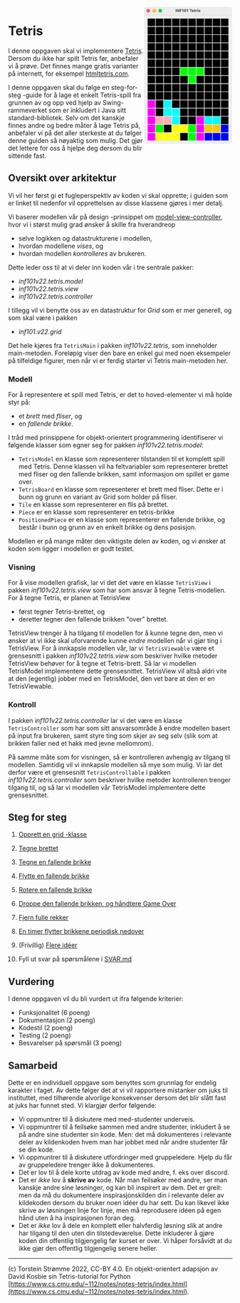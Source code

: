 <img align="right" width=200 src="./guide/pics/tetris-inaction.png">

# Tetris

I denne oppgaven skal vi implementere [Tetris](https://en.wikipedia.org/wiki/Tetris). Dersom du ikke har spilt Tetris før, anbefaler vi å prøve. Det finnes mange gratis varianter på internett, for eksempel [htmltetris.com](https://htmltetris.com/).

I denne oppgaven skal du følge en steg-for-steg -guide for å lage et enkelt Tetris-spill fra grunnen av og opp ved hjelp av Swing-rammeverket som er inkludert i Java sitt standard-bibliotek. Selv om det kanskje finnes andre og bedre måter å lage Tetris på, anbefaler vi på det aller sterkeste at du følger denne guiden så nøyaktig som mulig. Det gjør det lettere for oss å hjelpe deg dersom du blir sittende fast.

## Oversikt over arkitektur

Vi vil her først gi et fugleperspektiv av koden vi skal opprette; i guiden som er linket til nedenfor vil opprettelsen av disse klassene gjøres i mer detalj.

Vi baserer modellen vår på design -prinsippet om [model-view-controller](https://en.wikipedia.org/wiki/Model%E2%80%93view%E2%80%93controller), hvor vi i størst mulig grad ønsker å skille fra hverandreop
 - selve logikken og datastrukturene i modellen,
 - hvordan modellene *vises*, og
 - hvordan modellen *kontrolleres* av brukeren.

Dette leder oss til at vi deler inn koden vår i tre sentrale pakker: 
 - *inf101v22.tetris.model*
 - *inf101v22.tetris.view*
 - *inf101v22.tetris.controller*

I tillegg vil vi benytte oss av en datastruktur for *Grid* som er mer generell, og som skal være i pakken
 - *inf101.v22.grid*

Det hele kjøres fra `TetrisMain` i pakken *inf101v22.tetris*, som inneholder main-metoden. Foreløpig viser den bare en enkel gui med noen eksempeler på tilfeldige figurer, men når vi er ferdig starter vi Tetris main-metoden her.

### Modell

For å representere et spill med Tetris, er det to hoved-elementer vi må holde styr på:
 - et *brett* med *fliser*, og
 - en *fallende brikke*.

I tråd med prinsippene for objekt-orientert programmering identifiserer vi følgende klasser som egner seg for pakken *inf101v22.tetris.model*:
 - `TetrisModel` en klasse som representerer tilstanden til et komplett spill med Tetris. Denne klassen vil ha feltvariabler som representerer brettet med fliser og den fallende brikken, samt informasjon om spillet er game over.
 - `TetrisBoard` en klasse som representerer et brett med fliser. Dette er i bunn og grunn en variant av Grid som holder på fliser.
 - `Tile` en klasse som representerer en flis på brettet.
 - `Piece` er en klasse som representerer en tetris-brikke
 - `PositionedPiece` er en klasse som representerer en fallende brikke, og består i bunn og grunn av en enkelt brikke og dens posisjon.

 Modellen er på mange måter den viktigste delen av koden, og vi ønsker at koden som ligger i modellen er godt testet.

 ### Visning

 For å vise modellen grafisk, lar vi det det være en klasse `TetrisView` i pakken *inf101v22.tetris.view* som har som ansvar å tegne Tetris-modellen. For å tegne Tetris, er planen at TetrisView
  - først tegner Tetris-brettet, og
  - deretter tegner den fallende brikken "over" brettet.

TetrisView trenger å ha tilgang til modellen for å kunne tegne den, men vi ønsker at vi ikke skal uforvarende kunne *endre* modellen når vi gjør ting i TetrisView. For å innkapsle modellen vår, lar vi `TetrisViewable` være et grensesnitt i pakken *inf101v22.tetris.view* som beskriver hvilke metoder TetrisView behøver for å tegne et Tetris-brett. Så lar vi modellen TetrisModel implementere dette grensesnittet. TetrisView vil altså aldri vite at den (egentlig) jobber med en TetrisModel, den vet bare at den er en TetrisViewable.

### Kontroll

I pakken *inf101v22.tetris.controller* lar vi det være en klasse `TetrisController` som har som sitt ansvarsområde å endre modellen basert på input fra brukeren, samt styre ting som skjer av seg selv (slik som at brikken faller ned et hakk med jevne mellomrom).

På samme måte som for visningen, så er kontrolleren avhengig av tilgang til modellen. Samtidig vil vi innkapsle modellen så mye som mulig. Vi lar det derfor være et grensesnitt `TetrisControllable` i pakken *inf101v22.tetris.controller* som beskriver hvilke metoder kontrolleren trenger tilgang til, og så lar vi modellen vår TetrisModel implementere dette grensesnittet.

## Steg for steg

1. [Opprett en grid -klasse](./guide/01-grid.md)

2. [Tegne brettet](./guide/02-tegnrutenett.md)

3. [Tegne en fallende brikke](./guide/03-tegnbrikke.md)

4. [Flytte en fallende brikke](./guide/04-flyttebrikke.md)

5. [Rotere en fallende brikke](./guide/05-roterebrikke.md)

6. [Droppe den fallende brikken, og håndtere Game Over](./guide/06-droppebrikke.md)

7. [Fjern fulle rekker](./guide/07-fjernefullerekker.md)

8. [En timer flytter brikkene periodisk nedover](./guide/08-timer.md)

9. (Frivillig) [Flere idéer](./guide/09-ideer.md)

10. Fyll ut svar på spørsmålene i [SVAR.md](./SVAR.md)

## Vurdering

I denne oppgaven vil du bli vurdert ut ifra følgende kriterier:

 - Funksjonalitet (6 poeng)
 - Dokumentasjon (2 poeng)
 - Kodestil (2 poeng)
 - Testing (2 poeng)
 - Besvarelser på spørsmål (3 poeng)

 ## Samarbeid

 Dette er en individuell oppgave som benyttes som grunnlag for endelig karakter i faget. Av dette følger det at vi vil rapportere mistanker om juks til instituttet, med tilhørende alvorlige konsekvenser dersom det blir slått fast at juks har funnet sted. Vi klargjør derfor følgende:

 - Vi oppmuntrer til å diskutere med med-studenter underveis.
 - Vi oppmuntrer til å feilsøke sammen med andre studenter, inkludert å se på andre sine studenter sin kode. Men: det må dokumenteres i relevante deler av kildenkoden hvem man har jobbet med når andre studenter får se din kode.
 - Vi oppmuntrer til å diskutere utfordringer med gruppeledere. Hjelp du får av gruppeledere trenger ikke å dokumenteres.
 - Det er lov til å dele korte utdrag av kode med andre, f. eks over discord.
 - Det er *ikke* lov å **skrive av** kode. Når man feilsøker med andre, ser man kanskje andre sine løsninger, og kan bli inspirert av dem. Det er greit: men da må du dokumentere inspirasjonskilden din i relevante deler av kildekoden dersom du bruker noen idéer du har sett. Du kan likevel ikke skrive av løsningen linje for linje, men må reprodusere idéen på egen hånd uten å ha inspirasjonen foran deg.
 - Det er *ikke* lov å dele en komplett eller halvferdig løsning slik at andre har tilgang til den uten din tilstedeværelse. Dette inkluderer å gjøre koden din offentlig tilgjengelig før kurset er over. Vi håper forsåvidt at du ikke gjør den offentlig tilgjengelig senere heller.

 ---

(c) Torstein Strømme 2022, CC-BY 4.0. En objekt-orientert adapsjon av David Kosbie sin Tetris-tutorial for Python [https://www.cs.cmu.edu/~112/notes/notes-tetris/index.html](https://www.cs.cmu.edu/~112/notes/notes-tetris/index.html).